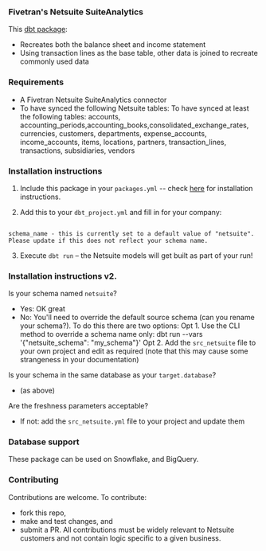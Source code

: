 ### Fivetran's Netsuite SuiteAnalytics
This [dbt package](https://docs.getdbt.com/docs/package-management):
* Recreates both the balance sheet and income statement
* Using transaction lines as the base table, other data is joined to recreate commonly used data

### Requirements
* A Fivetran Netsuite SuiteAnalytics connector
* To have synced the following Netsuite tables: To have synced at least the following tables: accounts, accounting_periods,accounting_books,consolidated_exchange_rates, currencies, customers, departments, expense_accounts, income_accounts, items, locations, partners, transaction_lines, transactions, subsidiaries, vendors


### Installation instructions
1. Include this package in your `packages.yml` -- check [here](https://hub.getdbt.com/fishtown-analytics/netsuite/latest/)
for installation instructions.

2. Add this to your `dbt_project.yml` and fill in for your company:

```

schema_name - this is currently set to a default value of "netsuite".  Please update if this does not reflect your schema name.

```

3. Execute `dbt run` – the Netsuite models will get built as part of your run!

### Installation instructions v2.
Is your schema named `netsuite`?
  - Yes: OK great
  - No: You'll need to override the default source schema (can you rename your schema?). To do this there are two options:
      Opt 1. Use the CLI method to override a schema name only: dbt run --vars '{"netsuite_schema": "my_schema"}'
      Opt 2. Add the `src_netsuite` file to your own project and edit as required (note that this may cause some strangeness in your documentation)

Is your schema in the same database as your `target.database`?
  - (as above)

Are the freshness parameters acceptable?
  - If not: add the `src_netsuite.yml` file to your project and update them


### Database support
These package can be used on Snowflake, and BigQuery.


### Contributing ###

Contributions are welcome. To contribute:

* fork this repo,
* make and test changes, and
* submit a PR.
All contributions must be widely relevant to Netsuite customers and not contain logic specific to a given business.
